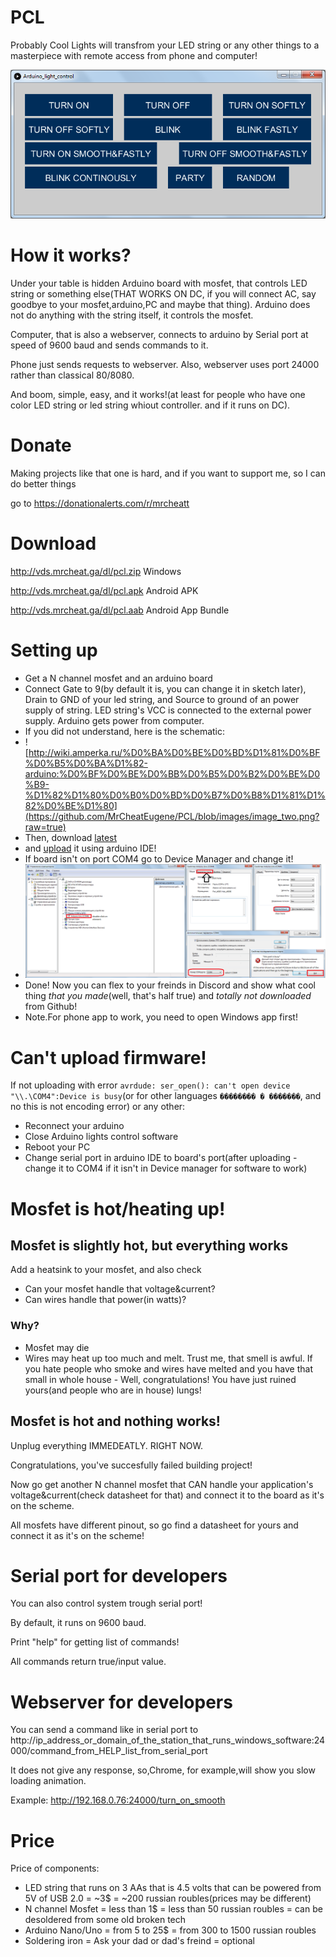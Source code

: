# PCL
Probably Cool Lights will transfrom your LED string or any other things to a masterpiece with remote access from phone and computer!



![Windows app](https://github.com/MrCheatEugene/PCL/blob/images/image_one.png?raw=true)
# How it works?
Under your table is hidden Arduino board with mosfet, that controls LED string or something else(THAT WORKS ON DC, if you will connect AC, say goodbye to your mosfet,arduino,PC and maybe that thing). Arduino does not do anything with the string itself, it controls the mosfet.

Computer, that is also a webserver, connects to arduino by Serial port at speed of 9600 baud and sends commands to it.

Phone just sends requests to webserver. Also, webserver uses port 24000 rather than classical 80/8080.

And boom, simple, easy, and it works!(at least for people who have one color LED string or led string whiout controller. and if it runs on DC).

# Donate

Making projects like that one is hard, and if you want to support me, so I can do better things

go to https://donationalerts.com/r/mrcheatt

# Download
http://vds.mrcheat.ga/dl/pcl.zip Windows

http://vds.mrcheat.ga/dl/pcl.apk Android APK

http://vds.mrcheat.ga/dl/pcl.aab Android App Bundle

# Setting up

- Get a N channel mosfet and an arduino board
- Connect Gate to 9(by default it is, you can change it in sketch later), Drain to GND of your led string, and Source to ground of an power supply of string. LED string's VCC is connected to the external power supply. Arduino gets power from computer. 
- If you did not understand, here is the schematic:
- ![http://wiki.amperka.ru/%D0%BA%D0%BE%D0%BD%D1%81%D0%BF%D0%B5%D0%BA%D1%82-arduino:%D0%BF%D0%BE%D0%BB%D0%B5%D0%B2%D0%BE%D0%B9-%D1%82%D1%80%D0%B0%D0%BD%D0%B7%D0%B8%D1%81%D1%82%D0%BE%D1%80](https://github.com/MrCheatEugene/PCL/blob/images/image_two.png?raw=true)
- Then, download [latest](https://github.com/MrCheatEugene/PCL/releases/latest/ProbablyCoolLights.ino) 
- and [upload](https://google.com/search?q=how%20to20upload%20sketch%20using%20arduino%20IDE) it using arduino IDE!
- If board isn't on port COM4 go to Device Manager and change it!
- ![Changing serial port guide](https://github.com/MrCheatEugene/PCL/blob/images/image_three.png?raw=true)
- Done! Now you can flex to your freinds in Discord and show what cool thing *that you made*(well, that's half true) and *totally not downloaded* from Github!
- Note.For phone app to work, you need to open Windows app first!

# Can't upload firmware!

If not uploading with error ```avrdude: ser_open(): can't open device "\\.\COM4":Device is busy```(or for other languages ```�������� � �������```, and no this is not encoding error)
or any other:
- Reconnect your arduino
- Close Arduino lights control software
- Reboot your PC 
- Change serial port in arduino IDE to board's port(after uploading - change it to COM4 if it isn't in Device manager for software to work)

# Mosfet is hot/heating up!

## Mosfet is slightly hot, but everything works 
Add a heatsink to your mosfet, and also check

- Can your mosfet handle that voltage&current?
- Can wires handle that power(in watts)?

### Why?
- Mosfet may die
- Wires may heat up too much and melt. Trust me, that smell is awful. If you hate people who smoke and wires have melted and you have that small in whole house - Well, congratulations! You have just ruined yours(and people who are in house) lungs! 

## Mosfet is hot and nothing works!
Unplug everything IMMEDEATLY. RIGHT NOW.

Congratulations, you've succesfully failed building project!

Now go get another N channel mosfet that CAN handle your application's voltage&current(check datasheet for that) and connect it to the board as it's on the scheme. 

All mosfets have different pinout, so go find a datasheet for yours and connect it as it's on the scheme!

# Serial port for developers

You can also control system trough serial port! 

By default, it runs on 9600 baud.

Print "help" for getting list of commands!

All commands return true/input value.

# Webserver for developers

You can send a command like in serial port to
http://ip_address_or_domain_of_the_station_that_runs_windows_software:24000/command_from_HELP_list_from_serial_port

It does not give any response, so,Chrome, for example,will show you slow loading animation.

Example: http://192.168.0.76:24000/turn_on_smooth

# Price

Price of components:

- LED string that runs on 3 AAs that is 4.5 volts that can be powered from 5V of USB 2.0 = ~3$ = ~200 russian roubles(prices may be different)
- N channel Mosfet = less than 1$ = less than 50 russian roubles = can be desoldered from some old broken tech
- Arduino Nano/Uno = from 5 to 25$ = from 300 to 1500 russian roubles
- Soldering iron = Ask your dad or dad's freind = optional
